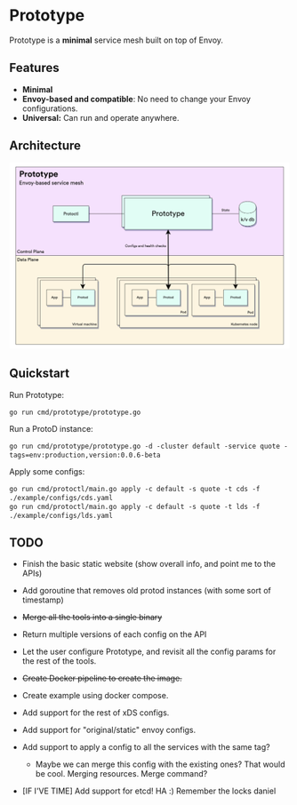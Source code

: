 # Prototype

Prototype is a **minimal** service mesh built on top of Envoy.

## Features

- **Minimal**
- **Envoy-based and compatible**: No need to change your Envoy configurations.
- **Universal:** Can run and operate anywhere.
## Architecture

![architecture](/media/architecture.png)

## Quickstart
Run Prototype:
```
go run cmd/prototype/prototype.go
```

Run a ProtoD instance:
```
go run cmd/prototype/prototype.go -d -cluster default -service quote -tags=env:production,version:0.0.6-beta
```

Apply some configs:
```
go run cmd/protoctl/main.go apply -c default -s quote -t cds -f ./example/configs/cds.yaml
go run cmd/protoctl/main.go apply -c default -s quote -t lds -f ./example/configs/lds.yaml
```

## TODO

- Finish the basic static website (show overall info, and point me to the APIs)
- Add goroutine that removes old protod instances (with some sort of timestamp)
- ~~Merge all the tools into a single binary~~
- Return multiple versions of each config on the API
- Let the user configure Prototype, and revisit all the config params for the rest of the tools.
- ~~Create Docker pipeline to create the image.~~
- Create example using docker compose.
- Add support for the rest of xDS configs.
- Add support for "original/static" envoy configs.
- Add support to apply a config to all the services with the same tag?
  - Maybe we can merge this config with the existing ones? That would be cool. Merging resources. Merge command?

- [IF I'VE TIME] Add support for etcd! HA :) Remember the locks daniel